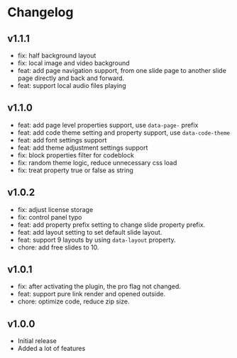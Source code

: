 # Changelog

## v1.1.1

- fix: half background layout
- fix: local image and video background
- feat: add page navigation support, from one slide page to another slide page directly and back and forward.
- feat: support local audio files playing

## v1.1.0

- feat: add page level properties support, use `data-page-` prefix
- feat: add code theme setting and property support, use `data-code-theme`
- feat: add font settings support
- feat: add theme adjustment settings support
- fix: block properties filter for codeblock
- fix: random theme logic, reduce unnecessary css load
- fix: treat property true or false as string

## v1.0.2

- fix: adjust license storage
- fix: control panel typo
- feat: add property prefix setting to change slide property prefix.
- feat: add layout setting to set default slide layout.
- feat: support 9 layouts by using `data-layout` property.
- chore: add free slides to 10.

## v1.0.1

- fix: after activating the plugin, the pro flag not changed.
- feat: support pure link render and opened outside.
- chore: optimize code, reduce zip size.

## v1.0.0

- Initial release
- Added a lot of features
